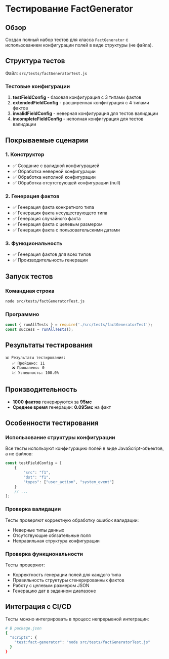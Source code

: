# Тестирование FactGenerator

## Обзор

Создан полный набор тестов для класса `FactGenerator` с использованием конфигурации полей в виде структуры (не файла).

## Структура тестов

Файл: `src/tests/factGeneratorTest.js`

### Тестовые конфигурации

1. **testFieldConfig** - базовая конфигурация с 3 типами фактов
2. **extendedFieldConfig** - расширенная конфигурация с 4 типами фактов  
3. **invalidFieldConfig** - неверная конфигурация для тестов валидации
4. **incompleteFieldConfig** - неполная конфигурация для тестов валидации

## Покрываемые сценарии

### 1. Конструктор
- ✅ Создание с валидной конфигурацией
- ✅ Обработка неверной конфигурации
- ✅ Обработка неполной конфигурации
- ✅ Обработка отсутствующей конфигурации (null)

### 2. Генерация фактов
- ✅ Генерация факта конкретного типа
- ✅ Генерация факта несуществующего типа
- ✅ Генерация случайного факта
- ✅ Генерация факта с целевым размером
- ✅ Генерация факта с пользовательскими датами

### 3. Функциональность
- ✅ Генерация фактов для всех типов
- ✅ Производительность генерации

## Запуск тестов

### Командная строка
```bash
node src/tests/factGeneratorTest.js
```

### Программно
```javascript
const { runAllTests } = require('./src/tests/factGeneratorTest');
const success = runAllTests();
```

## Результаты тестирования

```
📊 Результаты тестирования:
   ✅ Пройдено: 11
   ❌ Провалено: 0
   📈 Успешность: 100.0%
```

## Производительность

- **1000 фактов** генерируются за **95мс**
- **Среднее время** генерации: **0.095мс** на факт

## Особенности тестирования

### Использование структуры конфигурации
Все тесты используют конфигурацию полей в виде JavaScript-объектов, а не файлов:

```javascript
const testFieldConfig = [
    {
        "src": "f1",
        "dst": "f1", 
        "types": ["user_action", "system_event"]
    }
    // ...
];
```

### Проверка валидации
Тесты проверяют корректную обработку ошибок валидации:
- Неверные типы данных
- Отсутствующие обязательные поля
- Неправильная структура конфигурации

### Проверка функциональности
Тесты проверяют:
- Корректность генерации полей для каждого типа
- Правильность структуры сгенерированных фактов
- Работу с целевым размером JSON
- Генерацию дат в заданном диапазоне

## Интеграция с CI/CD

Тесты можно интегрировать в процесс непрерывной интеграции:

```bash
# В package.json
{
  "scripts": {
    "test:fact-generator": "node src/tests/factGeneratorTest.js"
  }
}
```
